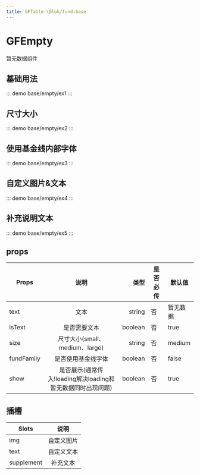 ```yaml
---
title: GFTable-\@lok/fund-base
---
```


# GFEmpty

暂无数据组件

## 基础用法

::: demo
base/empty/ex1
:::

## 尺寸大小

::: demo
base/empty/ex2
:::

## 使用基金线内部字体

::: demo
base/empty/ex3
:::

## 自定义图片&文本

::: demo
base/empty/ex4
:::

## 补充说明文本

::: demo
base/empty/ex5
:::

## props

| Props      |        说明        |    类型 | 是否必传 | 默认值   |
| ---------- | :----------------: | ------: | -------- | -------- | 
| text       |        文本        |  string | 否       | 暂无数据 |
| isText     |    是否需要文本    | boolean | 否       | true     |
| size       |   尺寸大小(small、medium、large)   | string   | 否  | medium |
| fundFamily | 是否使用基金线字体 | boolean | 否       | false    |
| show | 是否展示(通常传入!loading解决loading和暂无数据同时出现问题) | boolean | 否     | true    |

## 插槽

| Slots      |        说明        |
| ---------- | :----------------: |
| img       |       自定义图片        |
| text     |    自定义文本    |
| supplement       |   补充文本   |

